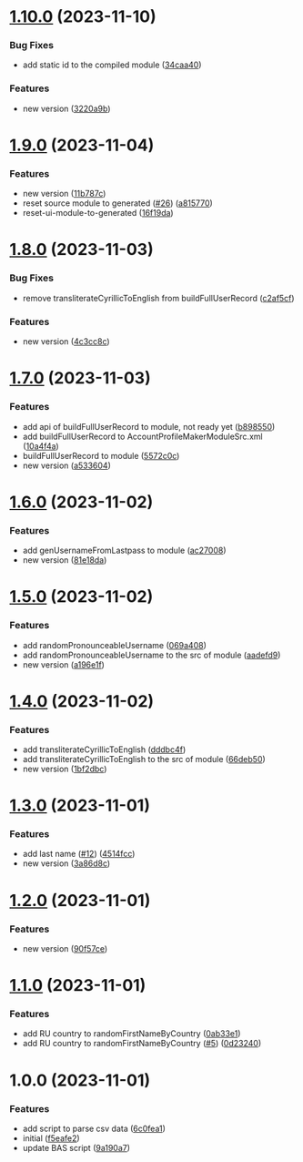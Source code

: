 # [1.10.0](https://github.com/sergerdn/bas-modules-account-profile-maker/compare/v1.9.0...v1.10.0) (2023-11-10)


### Bug Fixes

* add static id to the compiled module ([34caa40](https://github.com/sergerdn/bas-modules-account-profile-maker/commit/34caa401c6eb3d2edd96ee2bf2339e56faf7e13a))


### Features

* new version ([3220a9b](https://github.com/sergerdn/bas-modules-account-profile-maker/commit/3220a9b4e33906da7f7a6fcf9d2371ab61e42108))

# [1.9.0](https://github.com/sergerdn/bas-modules-account-profile-maker/compare/v1.8.0...v1.9.0) (2023-11-04)


### Features

* new version ([11b787c](https://github.com/sergerdn/bas-modules-account-profile-maker/commit/11b787cb0aff99ea9c39da024ff8cf3835913232))
* reset source module to generated ([#26](https://github.com/sergerdn/bas-modules-account-profile-maker/issues/26)) ([a815770](https://github.com/sergerdn/bas-modules-account-profile-maker/commit/a8157704d01805538042001a40fe3e5954806521))
* reset-ui-module-to-generated ([16f19da](https://github.com/sergerdn/bas-modules-account-profile-maker/commit/16f19daeb1db11fd7b70a3f1037865d97926da0d))

# [1.8.0](https://github.com/sergerdn/bas-modules-account-profile-maker/compare/v1.7.0...v1.8.0) (2023-11-03)


### Bug Fixes

* remove transliterateCyrillicToEnglish from buildFullUserRecord ([c2af5cf](https://github.com/sergerdn/bas-modules-account-profile-maker/commit/c2af5cf03dbdb9eb4fe2c39e01fb79d25f9f709b))


### Features

* new version ([4c3cc8c](https://github.com/sergerdn/bas-modules-account-profile-maker/commit/4c3cc8ccb72daea76fdc8fcbb5895a377859ea83))

# [1.7.0](https://github.com/sergerdn/bas-modules-account-profile-maker/compare/v1.6.0...v1.7.0) (2023-11-03)


### Features

* add api of buildFullUserRecord to module, not ready yet ([b898550](https://github.com/sergerdn/bas-modules-account-profile-maker/commit/b898550d2bf94f57824ac2383ac74e0f42343398))
* add buildFullUserRecord to AccountProfileMakerModuleSrc.xml ([10a4f4a](https://github.com/sergerdn/bas-modules-account-profile-maker/commit/10a4f4a50860fb0ab16fb8a09caecc225ed60a47))
* buildFullUserRecord to module ([5572c0c](https://github.com/sergerdn/bas-modules-account-profile-maker/commit/5572c0c46fabe0c9f744c3ee5b3562fef427876c))
* new version ([a533604](https://github.com/sergerdn/bas-modules-account-profile-maker/commit/a5336040ed334e6b864c9a3f5708314c2b39132d))

# [1.6.0](https://github.com/sergerdn/bas-modules-account-profile-maker/compare/v1.5.0...v1.6.0) (2023-11-02)


### Features

* add genUsernameFromLastpass to module ([ac27008](https://github.com/sergerdn/bas-modules-account-profile-maker/commit/ac27008cf0f35a16885c290776361b9fb73c63c8))
* new version ([81e18da](https://github.com/sergerdn/bas-modules-account-profile-maker/commit/81e18dacfaaf039929c5bfb648c0deb0b2dd4e42))

# [1.5.0](https://github.com/sergerdn/bas-modules-account-profile-maker/compare/v1.4.0...v1.5.0) (2023-11-02)


### Features

* add randomPronounceableUsername ([069a408](https://github.com/sergerdn/bas-modules-account-profile-maker/commit/069a4089334a7dbab9ac16cce5b74970c5a1bd37))
* add randomPronounceableUsername to the src of module ([aadefd9](https://github.com/sergerdn/bas-modules-account-profile-maker/commit/aadefd95bedca7c1851368575c4d5243096b3a80))
* new version ([a196e1f](https://github.com/sergerdn/bas-modules-account-profile-maker/commit/a196e1f6f20a8b7bde1271da5a4e16eae280f3fc))

# [1.4.0](https://github.com/sergerdn/bas-modules-account-profile-maker/compare/v1.3.0...v1.4.0) (2023-11-02)


### Features

* add transliterateCyrillicToEnglish ([dddbc4f](https://github.com/sergerdn/bas-modules-account-profile-maker/commit/dddbc4f7b622211313ebd1587431bbe017ecb3bb))
* add transliterateCyrillicToEnglish to the src of module ([66deb50](https://github.com/sergerdn/bas-modules-account-profile-maker/commit/66deb5082b7107a90952a6892ae49943586c1608))
* new version ([1bf2dbc](https://github.com/sergerdn/bas-modules-account-profile-maker/commit/1bf2dbc8d8a57bb9ca5a47ecade266dcd2ed31fb))

# [1.3.0](https://github.com/sergerdn/bas-modules-account-profile-maker/compare/v1.2.0...v1.3.0) (2023-11-01)


### Features

* add last name ([#12](https://github.com/sergerdn/bas-modules-account-profile-maker/issues/12)) ([4514fcc](https://github.com/sergerdn/bas-modules-account-profile-maker/commit/4514fcc8cef02717871099dacf54fb2e223a526e))
* new version ([3a86d8c](https://github.com/sergerdn/bas-modules-account-profile-maker/commit/3a86d8c857f3ad29d09de75cc0c08c349a1d91b4))

# [1.2.0](https://github.com/sergerdn/bas-modules-account-profile-maker/compare/v1.1.0...v1.2.0) (2023-11-01)


### Features

* new version ([90f57ce](https://github.com/sergerdn/bas-modules-account-profile-maker/commit/90f57ce5a5c17e3491ecfc3fe3a1429f4d547e4e))

# [1.1.0](https://github.com/sergerdn/bas-modules-account-profile-maker/compare/v1.0.0...v1.1.0) (2023-11-01)


### Features

* add RU country to randomFirstNameByCountry ([0ab33e1](https://github.com/sergerdn/bas-modules-account-profile-maker/commit/0ab33e1c1e66dbc1e7c67407571188ea7a2bfaed))
* add RU country to randomFirstNameByCountry ([#5](https://github.com/sergerdn/bas-modules-account-profile-maker/issues/5)) ([0d23240](https://github.com/sergerdn/bas-modules-account-profile-maker/commit/0d23240ffd3ef7e8fa4e5da963bf2fe1b6d76b13))

# 1.0.0 (2023-11-01)


### Features

* add script to parse csv data ([6c0fea1](https://github.com/sergerdn/bas-modules-account-profile-maker/commit/6c0fea1481085eb06f0ab1abdbce190137361da8))
* initial ([f5eafe2](https://github.com/sergerdn/bas-modules-account-profile-maker/commit/f5eafe25ec2154c321e83f4fdfc2381cafbae6a1))
* update BAS script ([9a190a7](https://github.com/sergerdn/bas-modules-account-profile-maker/commit/9a190a74cfc36c3917c6c1b7d977147746f34fe9))
